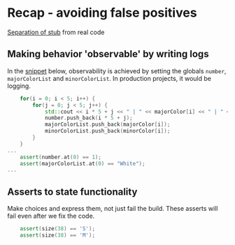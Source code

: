 # Recap - avoiding false positives

[Separation of stub](https://github.com/clean-code-craft-tcq-3/test-failer-in-cpp-YogeshGovindaraju) from real code

## Making behavior 'observable' by writing logs

In the [snippet](https://github.com/clean-code-craft-tcq-3/test-failer-in-cpp-YogeshGovindaraju/blob/824adba4576e416139cea214afd7cc537327aa92/misaligned.cpp) below, observability is achieved by setting the globals `number`, `majorColorList` and `minorColorList`. In production projects, it would be logging.
```cpp
    for(i = 0; i < 5; i++) {
        for(j = 0; j < 5; j++) {
            std::cout << i * 5 + j << " | " << majorColor[i] << " | " << minorColor[i] << "\n";
            number.push_back(i * 5 + j);
            majorColorList.push_back(majorColor[i]);
            minorColorList.push_back(minorColor[i]);
        }
    }
...
    assert(number.at(0) == 1);
    assert(majorColorList.at(0) == "White");    
...
```

## Asserts to state functionality

Make choices and express them, not just fail the build. These asserts will fail even after we fix the code.

```cpp
    assert(size(38) == 'S');
    assert(size(38) == 'M');
```

